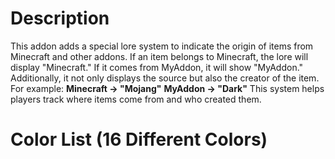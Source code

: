 # Description 

This addon adds a special lore system to indicate the origin of items from Minecraft and other addons. If an item belongs to Minecraft, the lore will display "Minecraft." If it comes from MyAddon, it will show "MyAddon." Additionally, it not only displays the source but also the creator of the item. For example:
**Minecraft → "Mojang"**
**MyAddon → "Dark"**
This system helps players track where items come from and who created them.

# Color List (16 Different Colors)
